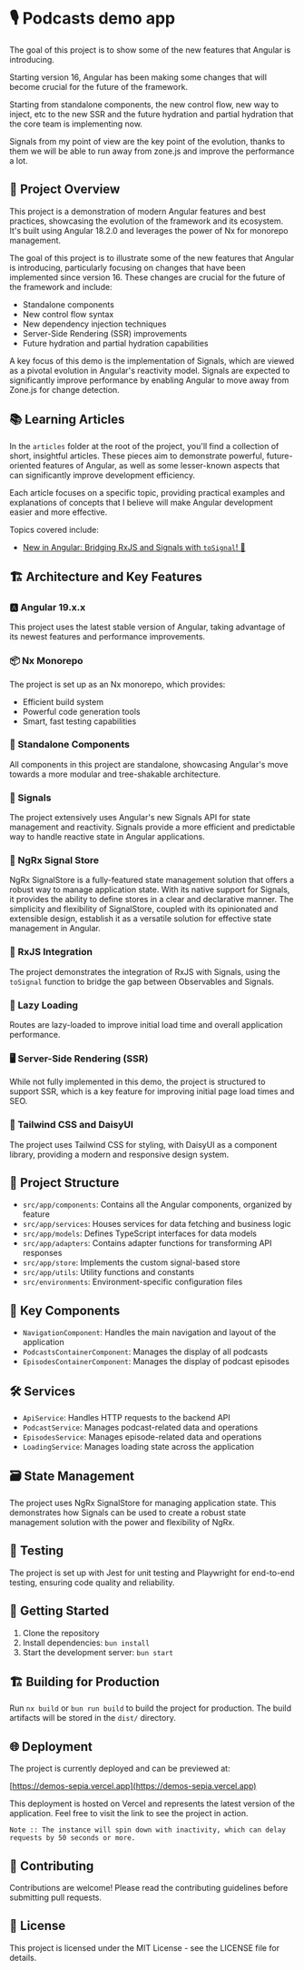 # 🎙️ Podcasts demo app

The goal of this project is to show some of the new features that Angular is introducing.

Starting version 16, Angular has been making some changes that will become crucial for the future of the framework.

Starting from standalone components, the new control flow, new way to inject, etc to the new SSR and the future hydration and partial hydration that the core team is implementing now.

Signals from my point of view are the key point of the evolution, thanks to them we will be able to run away from zone.js and improve the performance a lot.

## 🚀 Project Overview

This project is a demonstration of modern Angular features and best practices, showcasing the evolution of the framework and its ecosystem. It's built using Angular 18.2.0 and leverages the power of Nx for monorepo management.

The goal of this project is to illustrate some of the new features that Angular is introducing, particularly focusing on changes that have been implemented since version 16. These changes are crucial for the future of the framework and include:

- Standalone components
- New control flow syntax
- New dependency injection techniques
- Server-Side Rendering (SSR) improvements
- Future hydration and partial hydration capabilities

A key focus of this demo is the implementation of Signals, which are viewed as a pivotal evolution in Angular's reactivity model. Signals are expected to significantly improve performance by enabling Angular to move away from Zone.js for change detection.

## 📚 Learning Articles

In the `articles` folder at the root of the project, you'll find a collection of short, insightful articles. These pieces aim to demonstrate powerful, future-oriented features of Angular, as well as some lesser-known aspects that can significantly improve development efficiency.

Each article focuses on a specific topic, providing practical examples and explanations of concepts that I believe will make Angular development easier and more effective.

Topics covered include:

- [New in Angular: Bridging RxJS and Signals with `toSignal`! 🚀](https://github.com/bndF1/Podcasts-demo-app/blob/main/articles/to-signal.md)

## 🏗️ Architecture and Key Features

### 🅰️ Angular 19.x.x

This project uses the latest stable version of Angular, taking advantage of its newest features and performance improvements.

### 📦 Nx Monorepo

The project is set up as an Nx monorepo, which provides:

- Efficient build system
- Powerful code generation tools
- Smart, fast testing capabilities

### 🧩 Standalone Components

All components in this project are standalone, showcasing Angular's move towards a more modular and tree-shakable architecture.

### 📡 Signals

The project extensively uses Angular's new Signals API for state management and reactivity. Signals provide a more efficient and predictable way to handle reactive state in Angular applications.

### 🏪 NgRx Signal Store

NgRx SignalStore is a fully-featured state management solution that offers a robust way to manage application state. With its native support for Signals, it provides the ability to define stores in a clear and declarative manner. The simplicity and flexibility of SignalStore, coupled with its opinionated and extensible design, establish it as a versatile solution for effective state management in Angular.

### 🔄 RxJS Integration

The project demonstrates the integration of RxJS with Signals, using the `toSignal` function to bridge the gap between Observables and Signals.

### 🚀 Lazy Loading

Routes are lazy-loaded to improve initial load time and overall application performance.

### 🖥️ Server-Side Rendering (SSR)

While not fully implemented in this demo, the project is structured to support SSR, which is a key feature for improving initial page load times and SEO.

### 🎨 Tailwind CSS and DaisyUI

The project uses Tailwind CSS for styling, with DaisyUI as a component library, providing a modern and responsive design system.

## 📁 Project Structure

- `src/app/components`: Contains all the Angular components, organized by feature
- `src/app/services`: Houses services for data fetching and business logic
- `src/app/models`: Defines TypeScript interfaces for data models
- `src/app/adapters`: Contains adapter functions for transforming API responses
- `src/app/store`: Implements the custom signal-based store
- `src/app/utils`: Utility functions and constants
- `src/environments`: Environment-specific configuration files

## 🔑 Key Components

- `NavigationComponent`: Handles the main navigation and layout of the application
- `PodcastsContainerComponent`: Manages the display of all podcasts
- `EpisodesContainerComponent`: Manages the display of podcast episodes

## 🛠️ Services

- `ApiService`: Handles HTTP requests to the backend API
- `PodcastService`: Manages podcast-related data and operations
- `EpisodesService`: Manages episode-related data and operations
- `LoadingService`: Manages loading state across the application

## 🗃️ State Management

The project uses NgRx SignalStore for managing application state. This demonstrates how Signals can be used to create a robust state management solution with the power and flexibility of NgRx.

## 🧪 Testing

The project is set up with Jest for unit testing and Playwright for end-to-end testing, ensuring code quality and reliability.

## 🚀 Getting Started

1. Clone the repository
2. Install dependencies: `bun install`
3. Start the development server: `bun start`

## 🏗️ Building for Production

Run `nx build` or `bun run build` to build the project for production. The build artifacts will be stored in the `dist/` directory.

## 🌐 Deployment

The project is currently deployed and can be previewed at:

[https://demos-sepia.vercel.app](https://demos-sepia.vercel.app)

This deployment is hosted on Vercel and represents the latest version of the application. Feel free to visit the link to see the project in action.

`Note :: The instance will spin down with inactivity, which can delay requests by 50 seconds or more.`

## 🤝 Contributing

Contributions are welcome! Please read the contributing guidelines before submitting pull requests.

## 📄 License

This project is licensed under the MIT License - see the LICENSE file for details.
